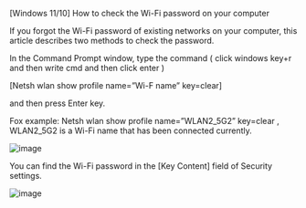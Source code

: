 [Windows 11/10] How to check the Wi-Fi password on your computer

If you forgot the Wi-Fi password of existing networks on your computer, this article describes two methods to check the password.

In the Command Prompt window, type the command ( click windows key+r and then write cmd and then click enter )

[Netsh wlan show profile name=”Wi-F name” key=clear]

and then press Enter key.

Fox example: 
Netsh wlan show profile name=”WLAN2_5G2” key=clear
, WLAN2_5G2 is a Wi-Fi name that has been connected currently. 

![image](https://github.com/ensaronal/How-to-check-the-Wi-Fi-password-on-your-computer/assets/96106312/63f77c1b-a353-4fdb-b605-8e862f583b2e)

You can find the Wi-Fi password in the [Key Content] field of Security settings.

![image](https://github.com/ensaronal/How-to-check-the-Wi-Fi-password-on-your-computer/assets/96106312/93f1220f-dc64-46a5-9d26-919710c370a5)



